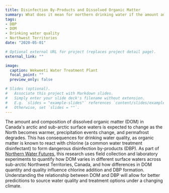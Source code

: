 ```yaml
---
title: Disinfection By-Products and Dissolved Organic Matter
summary: What does it mean for northern drinking water if the amount and form of DOM changes with a warming climate?
tags:
- DBP
- DOM
- Drinking water quality
- Northwest Territories
date: "2020-05-01"

# Optional external URL for project (replaces project detail page).
external_link: ""

image:
  caption: Wekweeti Water Treatment Plant
  focal_point: ""
  preview_only: false

# Slides (optional).
#   Associate this project with Markdown slides.
#   Simply enter your slide deck's filename without extension.
#   E.g. `slides = "example-slides"` references `content/slides/example-slides.md`.
#   Otherwise, set `slides = ""`.
---
```


The amount and composition of dissolved organic matter (DOM) in Canada's arctic and sub-arctic surface waters is expected to change as the North becomes warmer, precipitation events change, and permafrost degrades. This has consequences for drinking water quality, as organic matter is known to react with chlorine (a common water treatment disinfectant) to form dangerous disinfection by-products (DBP). As part of [Northern Water Futures](https://northernwaterfutures.wordpress.com/), this research uses field collection and laboratory experiments to quantify how DOM varies in different surface waters across sub-arctic Northwest Territories, Canada, and how differences in DOM quantity and quality influence chlorine addition and DBP formation. Understanding the relationship between DOM and DBP will allow for better predicitions to source water quality and treatment options under a changing climate.
